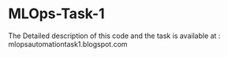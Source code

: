 # MLOps-Task-1


The Detailed description of this code and the task is available at :
mlopsautomationtask1.blogspot.com
